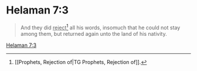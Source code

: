 # Helaman 7:3

> And they did <u>reject</u>[^a] all his words, insomuch that he could not stay among them, but returned again unto the land of his nativity.

[Helaman 7:3](https://www.churchofjesuschrist.org/study/scriptures/bofm/hel/7?lang=eng&id=p3#p3)


[^a]: [[Prophets, Rejection of|TG Prophets, Rejection of]].  
